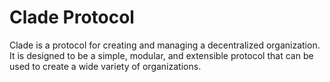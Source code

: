 # Clade Protocol

Clade is a protocol for creating and managing a decentralized organization. It is designed to be a simple, modular, and extensible protocol that can be used to create a wide variety of organizations. 
